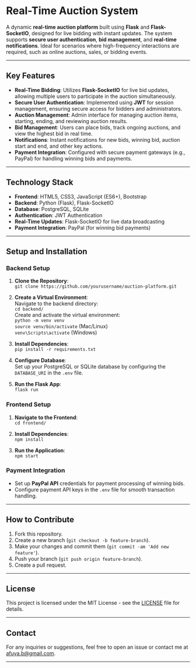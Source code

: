 # Real-Time Auction System

A dynamic **real-time auction platform** built using **Flask** and **Flask-SocketIO**, designed for live bidding with instant updates. The system supports **secure user authentication**, **bid management**, and **real-time notifications**. Ideal for scenarios where high-frequency interactions are required, such as online auctions, sales, or bidding events.

---

## Key Features

- **Real-Time Bidding**: Utilizes **Flask-SocketIO** for live bid updates, allowing multiple users to participate in the auction simultaneously.
- **Secure User Authentication**: Implemented using **JWT** for session management, ensuring secure access for bidders and administrators.
- **Auction Management**: Admin interface for managing auction items, starting, ending, and reviewing auction results.
- **Bid Management**: Users can place bids, track ongoing auctions, and view the highest bid in real time.
- **Notifications**: Instant notifications for new bids, winning bid, auction start and end, and other key actions.
- **Payment Integration**: Configured with secure payment gateways (e.g., PayPal) for handling winning bids and payments.
  
---

## Technology Stack

- **Frontend**: HTML5, CSS3, JavaScript (ES6+), Bootstrap
- **Backend**: Python (Flask), Flask-SocketIO
- **Database**: PostgreSQL, SQLite
- **Authentication**: JWT Authentication
- **Real-Time Updates**: Flask-SocketIO for live data broadcasting
- **Payment Integration**: PayPal (for winning bid payments)

---

## Setup and Installation

### Backend Setup

1. **Clone the Repository**:  
   `git clone https://github.com/yourusername/auction-platform.git`
   
2. **Create a Virtual Environment**:  
   Navigate to the backend directory:  
   `cd backend/`  
   Create and activate the virtual environment:  
   `python -m venv venv`  
   `source venv/bin/activate` (Mac/Linux)  
   `venv\Scripts\activate` (Windows)

3. **Install Dependencies**:  
   `pip install -r requirements.txt`
   
4. **Configure Database**:  
   Set up your PostgreSQL or SQLite database by configuring the `DATABASE_URI` in the `.env` file.

5. **Run the Flask App**:  
   `flask run`

### Frontend Setup

1. **Navigate to the Frontend**:  
   `cd frontend/`

2. **Install Dependencies**:  
   `npm install`

3. **Run the Application**:  
   `npm start`

### Payment Integration

- Set up **PayPal API** credentials for payment processing of winning bids.
- Configure payment API keys in the `.env` file for smooth transaction handling.

---

## How to Contribute

1. Fork this repository.
2. Create a new branch (`git checkout -b feature-branch`).
3. Make your changes and commit them (`git commit -am 'Add new feature'`).
4. Push your branch (`git push origin feature-branch`).
5. Create a pull request.

---

## License

This project is licensed under the MIT License - see the [LICENSE](LICENSE) file for details.

---

## Contact

For any inquiries or suggestions, feel free to open an issue or contact me at [afuya.b@gmail.com](mailto:afuya.b@gmail.com).

---
